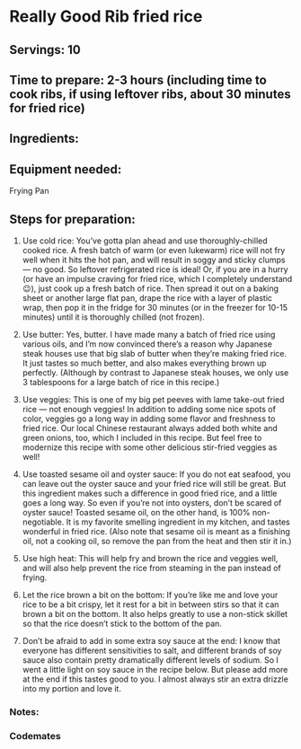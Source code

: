 # Really Good Rib fried rice

## Servings: 10

## Time to prepare: 2-3 hours (including time to cook ribs, if using leftover ribs, about 30 minutes for fried rice)

## Ingredients:


## Equipment needed:
Frying Pan

## Steps for preparation:

1) Use cold rice: You’ve gotta plan ahead and use thoroughly-chilled cooked rice.  A fresh batch of warm (or even lukewarm) rice will not fry well when it hits the hot pan, and will result in soggy and sticky clumps — no good.  So leftover refrigerated rice is ideal!  Or, if you are in a hurry (or have an impulse craving for fried rice, which I completely understand 😉), just cook up a fresh batch of rice.  Then spread it out on a baking sheet or another large flat pan, drape the rice with a layer of plastic wrap, then pop it in the fridge for 30 minutes (or in the freezer for 10-15 minutes) until it is thoroughly chilled (not frozen).

2) Use butter: Yes, butter.  I have made many a batch of fried rice using various oils, and I’m now convinced there’s a reason why Japanese steak houses use that big slab of butter when they’re making fried rice.  It just tastes so much better, and also makes everything brown up perfectly.  (Although by contrast to Japanese steak houses, we only use 3 tablespoons for a large batch of rice in this recipe.)

3) Use veggies: This is one of my big pet peeves with lame take-out fried rice — not enough veggies!  In addition to adding some nice spots of color, veggies go a long way in adding some flavor and freshness to fried rice.  Our local Chinese restaurant always added both white and green onions, too, which I included in this recipe.  But feel free to modernize this recipe with some other delicious stir-fried veggies as well!

4)  Use toasted sesame oil and oyster sauce: If you do not eat seafood, you can leave out the oyster sauce and your fried rice will still be great.  But this ingredient makes such a difference in good fried rice, and a little goes a long way.  So even if you’re not into oysters, don’t be scared of oyster sauce!  Toasted sesame oil, on the other hand, is 100% non-negotiable.  It is my favorite smelling ingredient in my kitchen, and tastes wonderful in fried rice.  (Also note that sesame oil is meant as a finishing oil, not a cooking oil, so remove the pan from the heat and then stir it in.)

5) Use high heat: This will help fry and brown the rice and veggies well, and will also help prevent the rice from steaming in the pan instead of frying.

6) Let the rice brown a bit on the bottom: If you’re like me and love your rice to be a bit crispy, let it rest for a bit in between stirs so that it can brown a bit on the bottom.  It also helps greatly to use a non-stick skillet so that the rice doesn’t stick to the bottom of the pan.

7) Don’t be afraid to add in some extra soy sauce at the end: I know that everyone has different sensitivities to salt, and different brands of soy sauce also contain pretty dramatically different levels of sodium.  So I went a little light on soy sauce in the recipe below.  But please add more at the end if this tastes good to you.  I almost always stir an extra drizzle into my portion and love it.

### Notes:



### Codemates #
